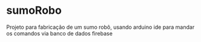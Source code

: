 # sumoRobo
Projeto para fabricação de um sumo robô, usando arduino ide para mandar os comandos via banco de dados firebase
